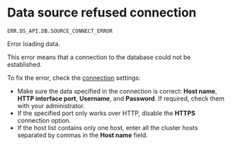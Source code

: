 # Data source refused connection

`ERR.DS_API.DB.SOURCE_CONNECT_ERROR`

Error loading data.

This error means that a connection to the database could not be established.

To fix the error, check the [connection](../../concepts/connection.md) settings:

* Make sure the data specified in the connection is correct: **Host name**, **HTTP interface port**, **Username**, and **Password**. If required, check them with your administrator.
* If the specified port only works over HTTP, disable the **HTTPS** connection option.
* If the host list contains only one host, enter all the cluster hosts separated by commas in the **Host name** field.